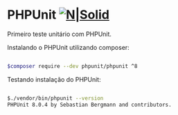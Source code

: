 # PHPUnit [![N|Solid](https://cdn-images-1.medium.com/max/20/1*RPgZ7cp4H77ldoLasm7ueA.png)](https://phpunit.de)
Primeiro teste unitário com PHPUnit.



Instalando o PHPUnit utilizando composer:


```sh

$composer require --dev phpunit/phpunit ^8

```

Testando instalação do PHPUnit: 


```sh

$./vendor/bin/phpunit --version
PHPUnit 8.0.4 by Sebastian Bergmann and contributors.

```
